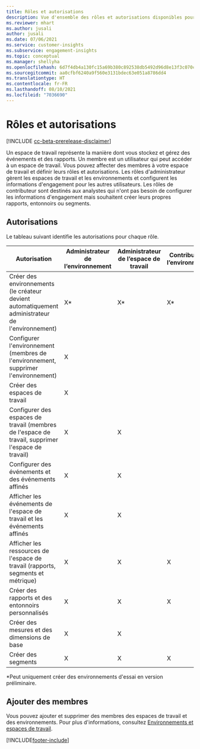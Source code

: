 ```yaml
---
title: Rôles et autorisations
description: Vue d'ensemble des rôles et autorisations disponibles pour les membres de l'espace de travail.
ms.reviewer: mhart
ms.author: jusali
author: jusali
ms.date: 07/06/2021
ms.service: customer-insights
ms.subservice: engagement-insights
ms.topic: conceptual
ms.manager: shellyha
ms.openlocfilehash: 6d7f4db4a130fc15a69b380c892538db5492d96d8e13f3c070c6a6b9bd098371
ms.sourcegitcommit: aa0cfbf6240a9f560e3131bdec63e051a8786dd4
ms.translationtype: HT
ms.contentlocale: fr-FR
ms.lasthandoff: 08/10/2021
ms.locfileid: "7036690"
---
```

# <a name="roles-and-permissions"></a>Rôles et autorisations

[!INCLUDE [cc-beta-prerelease-disclaimer](includes/cc-beta-prerelease-disclaimer.md)]

Un espace de travail représente la manière dont vous stockez et gérez des événements et des rapports. Un membre est un utilisateur qui peut accéder à un espace de travail. Vous pouvez affecter des membres à votre espace de travail et définir leurs rôles et autorisations. Les rôles d'administrateur gèrent les espaces de travail et les environnements et configurent les informations d'engagement pour les autres utilisateurs. Les rôles de contributeur sont destinés aux analystes qui n'ont pas besoin de configurer les informations d'engagement mais souhaitent créer leurs propres rapports, entonnoirs ou segments.

## <a name="permissions"></a>Autorisations
  
Le tableau suivant identifie les autorisations pour chaque rôle. 

| Autorisation | Administrateur de l’environnement | Administrateur de l’espace de travail | Contributeur à l’environnement | Contributeur de l’espace de travail | 
|--|--|--|--|--|
| Créer des environnements (le créateur devient automatiquement administrateur de l'environnement) | X* | X* | X* | X* |  
| Configurer l'environnement (membres de l'environnement, supprimer l'environnement) | X |  |  |  |  
| Créer des espaces de travail | X |  |  |  |  
| Configurer des espaces de travail (membres de l'espace de travail, supprimer l'espace de travail) | X | X |  |  |  
| Configurer des événements et des événements affinés | X | X | |  |  
| Afficher les événements de l'espace de travail et les événements affinés | X | X | |  |  
| Afficher les ressources de l'espace de travail (rapports, segments et métrique)| X | X | X | X |  
| Créer des rapports et des entonnoirs personnalisés | X | X | X | X |  
| Créer des mesures et des dimensions de base| X | X |  |  |  
| Créer des segments| X | X | X | X |  

*Peut uniquement créer des environnements d'essai en version préliminaire. 

## <a name="add-members"></a>Ajouter des membres

Vous pouvez ajouter et supprimer des membres des espaces de travail et des environnements. Pour plus d'informations, consultez [Environnements et espaces de travail](manage-environments-workspaces.md).


[!INCLUDE[footer-include](../includes/footer-banner.md)]
